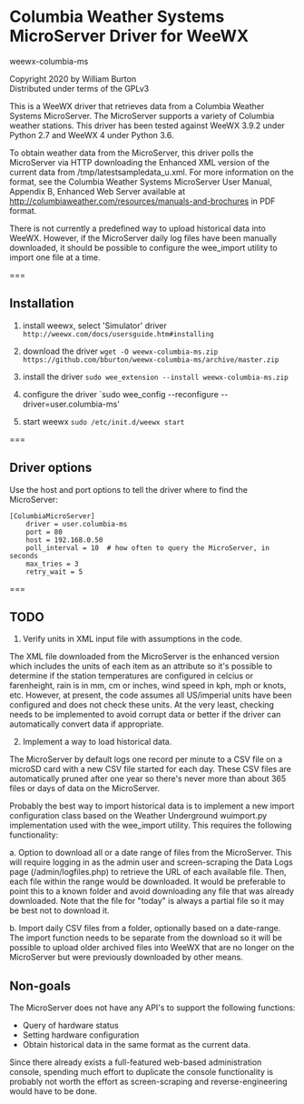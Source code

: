 # Columbia Weather Systems MicroServer Driver for WeeWX

weewx-columbia-ms

Copyright 2020 by William Burton\
Distributed under terms of the GPLv3

This is a WeeWX driver that retrieves data from a Columbia Weather Systems 
MicroServer. The MicroServer supports a variety of Columbia weather stations.
This driver has been tested against WeeWX 3.9.2 under Python 2.7 
and WeeWX 4 under Python 3.6.

To obtain weather data from the MicroServer, this driver polls the MicroServer 
via HTTP downloading the Enhanced XML version of the current data from 
/tmp/latestsampledata_u.xml. For more information on the format, see the 
Columbia Weather Systems MicroServer User Manual, Appendix B, Enhanced Web
Server available at http://columbiaweather.com/resources/manuals-and-brochures
in PDF format.

There is not currently a predefined way to upload historical data into WeeWX.
However, if the MicroServer daily log files have been manually downloaded, it 
should be possible to configure the wee_import utility to import one file at a 
time.

===

## Installation

1) install weewx, select 'Simulator' driver
   `http://weewx.com/docs/usersguide.htm#installing`

1) download the driver
   `wget -O weewx-columbia-ms.zip https://github.com/bburton/weewx-columbia-ms/archive/master.zip`

1) install the driver
   `sudo wee_extension --install weewx-columbia-ms.zip`

1) configure the driver
   `sudo wee_config --reconfigure --driver=user.columbia-ms'

1) start weewx
   `sudo /etc/init.d/weewx start`

===

## Driver options

Use the host and port options to tell the driver where to find the MicroServer:

```
[ColumbiaMicroServer]
    driver = user.columbia-ms
    port = 80
    host = 192.168.0.50
    poll_interval = 10  # how often to query the MicroServer, in seconds
    max_tries = 3
    retry_wait = 5  
```

===
## TODO

1. Verify units in XML input file with assumptions in the code.

The XML file downloaded from the MicroServer is the enhanced version which
includes the units of each item as an attribute so it's possible to determine 
if the station temperatures are configured in celcius or farenheight, rain 
is in mm, cm or inches, wind speed in kph, mph or knots, etc. However, at 
present, the code assumes all US/imperial units have been configured and 
does not check these units. At the very least, checking needs to be 
implemented to avoid corrupt data or better if the driver can automatically
convert data if appropriate.

2. Implement a way to load historical data.

The MicroServer by default logs one record per minute to a CSV file on a
microSD card with a new CSV file started for each day. These CSV files are
automatically pruned after one year so there's never more than about 365 
files or days of data on the MicroServer.

Probably the best way to import historical data is to implement a new import
configuration class based on the Weather Underground wuimport.py implementation 
used with the wee_import utility. This requires the following functionality:

a. Option to download all or a date range of files from the MicroServer. 
   This will require logging in as the admin user and screen-scraping the 
   Data Logs page (/admin/logfiles.php) to retrieve the URL of each available 
   file. Then, each file within the range would be downloaded. It would be 
   preferable to point this to a known folder and avoid downloading any
   file that was already downloaded. Note that the file for "today" is always
   a partial file so it may be best not to download it.

b. Import daily CSV files from a folder, optionally based on a date-range.
   The import function needs to be separate from the download so it will be
   possible to upload older archived files into WeeWX that are no longer 
   on the MicroServer but were previously downloaded by other means.
 
## Non-goals

The MicroServer does not have any API's to support the following functions:
* Query of hardware status
* Setting hardware configuration
* Obtain historical data in the same format as the current data.

Since there already exists a full-featured web-based administration console, 
spending much effort to duplicate the console functionality is probably not 
worth the effort as screen-scraping and reverse-engineering would have to be
done.

